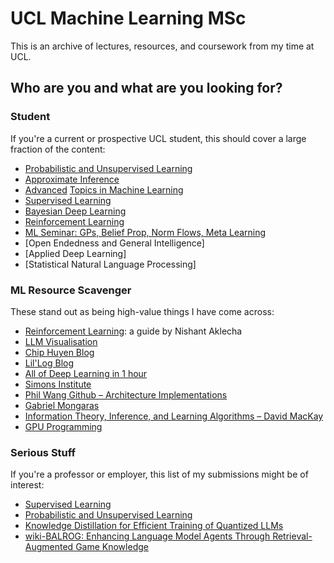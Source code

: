 # UCL Machine Learning MSc
This is an archive of lectures, resources, and coursework from my time at UCL.

## Who are you and what are you looking for?

### Student
If you're a current or prospective UCL student, this should cover a large fraction of the content:
* [Probabilistic and Unsupervised Learning](https://github.com/victorfiz/ucl_ml/blob/main/unsupervised_learning/Probabilistic%20and%20Unsupervised%20Learning.pdf)
* [Approximate Inference](https://github.com/victorfiz/ucl_ml/blob/main/approximate_inference/Approximate_Inference.pdf)
* [Advanced](https://github.com/victorfiz/ucl_ml/blob/main/advanced_topics/kernels.pdf) [Topics in Machine Learning](https://github.com/victorfiz/ucl_ml/blob/main/advanced_topics/convex-optimisation.pdf)
* [Supervised Learning](https://github.com/victorfiz/ucl_ml/blob/main/supervised_learning/Supervised_Learning_Cheat_Sheet.pdf)
* [Bayesian Deep Learning](https://github.com/victorfiz/ucl_ml/tree/main/bayesian_deep_learning/Bayesian%20Deep%20Learning)
* [Reinforcement Learning](https://github.com/victorfiz/ucl_ml/tree/main/reinforcement_learning)
* [ML Seminar: GPs, Belief Prop, Norm Flows, Meta Learning](https://github.com/victorfiz/ucl_ml/blob/main/ml-seminar/machine-learning-seminar.pdf)
* [Open Endedness and General Intelligence]
* [Applied Deep Learning]
* [Statistical Natural Language Processing]
  

### ML Resource Scavenger
These stand out as being high-value things I have come across:
* [Reinforcement Learning](https://github.com/victorfiz/ucl_ml/blob/main/reinforcement_learning/Learning_Guide_RL.pdf): a guide by Nishant Aklecha
* [LLM Visualisation](https://bbycroft.net/llm)
* [Chip Huyen Blog](https://huyenchip.com/blog/)
* [Lil'Log Blog](https://lilianweng.github.io/)
* [All of Deep Learning in 1 hour](https://www.youtube.com/watch?v=dQw4w9WgXcQ)
* [Simons Institute](https://www.youtube.com/@SimonsInstituteTOC/streams)
* [Phil Wang Github – Architecture Implementations](https://github.com/lucidrains)
* [Gabriel Mongaras](https://www.youtube.com/@gabrielmongaras/videos)
* [Information Theory, Inference, and Learning Algorithms – David MacKay](https://www.inference.org.uk/itprnn/book.pdf)
* [GPU Programming](https://www.youtube.com/@szymonozog7862/videos)  

### Serious Stuff
If you're a professor or employer, this list of my submissions might be of interest:
* [Supervised Learning](https://github.com/victorfiz/ucl_ml/blob/main/supervised_learning/CW2_COMP0078/Supervised_Learning_CW2.pdf)
* [Probabilistic and Unsupervised Learning](https://github.com/victorfiz/ucl_ml/blob/main/unsupervised_learning/CW1_COMP0086/Unsupervised_learning_CW1.pdf)
* [Knowledge Distillation for Efficient Training of Quantized LLMs](https://github.com/victorfiz/UCL-Machine-Learning-MSc/blob/main/statistical_NLP/Knowledge%20Distillation%20for%20Efficient%20Training%20of%20Quantized%20LLMs.pdf)
* [wiki-BALROG: Enhancing Language Model Agents Through Retrieval-Augmented Game Knowledge](https://github.com/victorfiz/UCL-Machine-Learning-MSc/blob/main/open-endedness_general_intelligence/wiki-BALROG.pdf)
